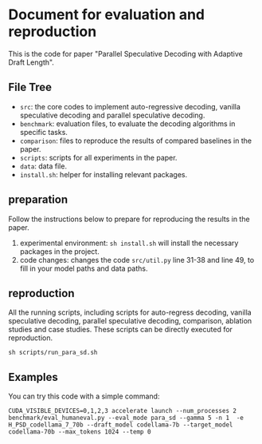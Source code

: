 # Document for evaluation and reproduction

This is the code for paper "Parallel Speculative Decoding with Adaptive Draft Length".

## File Tree

- `src`: the core codes to implement auto-regressive decoding, vanilla speculative decoding and parallel speculative decoding.
- `benchmark`: evaluation files, to evaluate the decoding algorithms in specific tasks.
- `comparison`: files to reproduce the results of compared baselines in the paper.
- `scripts`: scripts for all experiments in the paper.
- `data`: data file.
- `install.sh`: helper for installing relevant packages.



## preparation

Follow the instructions below to prepare for reproducing the results in the paper.

1. experimental environment: `sh install.sh` will install the necessary packages in the project.
2. code changes: changes the code `src/util.py` line 31-38 and line 49, to fill in your model paths and data paths.



## reproduction

All the running scripts, including scripts for auto-regress decoding, vanilla speculative decoding, parallel speculative decoding, comparison, ablation studies and case studies. These scripts can be directly executed for reproduction.

```shell
sh scripts/run_para_sd.sh
```



## Examples

You can try this code with a simple command:

```shell
CUDA_VISIBLE_DEVICES=0,1,2,3 accelerate launch --num_processes 2 benchmark/eval_humaneval.py --eval_mode para_sd --gamma 5 -n 1  -e H_PSD_codellama_7_70b --draft_model codellama-7b --target_model codellama-70b --max_tokens 1024 --temp 0
```

